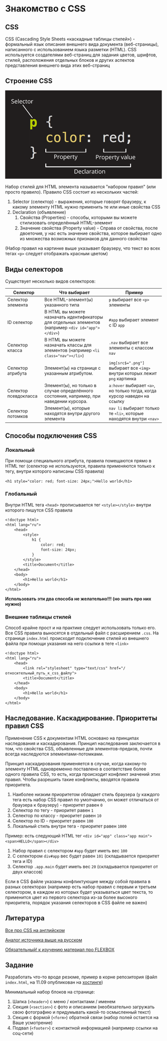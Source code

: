# Знакомство с CSS

## CSS

CSS (Cascading Style Sheets «каскадные таблицы стилей») - формальный язык описания внешнего вида документа
(веб-страницы), написанного с использованием языка разметки (HTML). CSS используется создателями веб-страниц для задания
цветов, шрифтов, стилей, расположения отдельных блоков и других аспектов представления внешнего вида этих веб-страниц

## Строение CSS
![](assets/css.png)

Набор стилей для HTML элемента называется "набором правил" (или просто правило).
Правило CSS состоит из нескольких частей:

1. Selector (селектор) -  выражения, которые говорят браузеру, к какому элементу HTML нужно применить
те или иные свойства CSS
2. Declaration (объявление)
   1. Свойства (Properties) - способы, которыми вы можете стилизовать определённый HTML-элемент
   2. Значение свойства (Property value) - Справа от свойства, после двоеточия, у нас есть значение свойства,
   которое выбирает одно из множества возможных признаков для данного свойства

(Набор правил на картинке выше указывает браузеру, что текст во всех тегах `<p>` следует отображать красным цветом)

## Виды селекторов

Существует несколько видов селекторов:

| Селектор      | Что выбирает | Пример |
| ----------- | ----------- | -----------  |
| Селектор элемента  | Все HTML-элемент(ы) указанного типа | `p` выбирает все `<p>` элементы  |
| ID селектор  | В HTML вы можете назначать идентификаторы для отдельных элементов (например `<div id="app"></div>`) | `#app` выбирает элемент с ID `app`  |
| Селектор класса  | В HTML вы можете назначать классы для элементов (например `<li class="nav"></li>`) | `.nav` выбирает все элементы с классом `nav`  |
| Селектор атрибута  | Элемент(ы) на странице с указанным атрибутом. | `img[src$=".png"]` выбирает все `<img>` внутри которых лежит `png` картинка  |
| Селектор псевдокласса  | Элемент(ы), но только в случае определённого состояния, например, при наведении курсора. | `a:hover` выбирает `<a>`, но только тогда, когда курсор наведен на ссылку  |
| Селектор потомков  | Элемент(ы), которые находятся внутри другого элемента | `nav li` выбирает только те `<li>`, которые находятся внутри `<nav>`  |

## Способы подключения CSS

### Локальный
При помощи специального атрибута, правила помещаются прямо в HTML тег (селектор не используются,
правила применяются только к тегу, внутри которого написаны CSS правила)

`<h1 style="color: red; font-size: 24px;">Hello world</h1>`

### Глобальный
Внутри HTML тега `<head>` прописывается тег `<style></style>` внутри которого пишутся CSS правила


    <!doctype html>
    <html lang="ru">
        <head>
            <style>
                h1 {
                    color: red;
                    font-size: 24px;
                }
            </style>
            <title>Document</title>
        </head>
        <body>
            <h1>Hello world</h1>
        </body>
    </html>


**Использовать эти два способа не желательно!!! (но знать про них нужно)**

### Внешние таблицы стилей

Способ крайне прост и на практике следует использовать только его. Все CSS правила выносятся в отдельный файл с
расширением `.css`. На странице `index.html` происходит подключение стилей из внешнего файла при помощи указания на него
ссылки в теге `<link>`

    <!doctype html>
    <html lang="ru">
        <head>
            <link rel="stylesheet" type="text/css" href="/относительный_путь_к_css_файлу">
            <title>Document</title>
        </head>
        <body>
            <h1>Hello world</h1>
        </body>
    </html>

## Наследование. Каскадирование. Приоритеты правил CSS

Применение CSS к документам HTML основано на принципах наследования и каскадирования. Принцип наследования заключается
в том, что свойства CSS, объявленные для элементов-предков, почти всегда наследуются элементами-потомками.

Принцип каскадирования применяется в случае, когда какому-то элементу HTML одновременно поставлено в соответствие более
одного правила CSS, то есть, когда происходит конфликт значений этих правил. Чтобы разрешить такие конфликты, вводятся
правила приоритета.

1. Наиболее низким приоритетом обладает стиль браузера (у каждого тега есть набор CSS правил по умолчанию, он может
отличаться от браузера к браузеру) - приоритет равен `0`
2. Селектор по тегу - приоритет равен `1`
3. Селектор по классу - приоритет равен `10`
4. Селектор по ID - приоритет равен `100`
5. Локальный стиль внутри тега - приоритет равен `1000`

Пример: есть следующий HTML тег `<div id="app" class="app main"><span>HELLO</span></div>`

1. Набор правил с селектором `#app` будет иметь вес `100`
2. С селектором `div#app` вес будет равен `101` (складывается приоритет тега и ID)
3. Селектор `.app.main` будет иметь вес `20` (складывается приоритет от двух классов)

Если в CSS файле указаны конфликтующие между собой правила в разных селекторах (например есть
набор правил с первым и третьем селектором, в каждом из которых будет указываться цвет текста, то применится цвет
из первого селектора из-за более высокого приоритета, порядок указания селекторов в CSS файле не важен)

## Литература

[Все про CSS на английском](https://www.w3schools.com/css/default.asp)

[Аналог источника выше на русском](https://html5book.ru/css-css3/)


[Обязательный! к изучению материал про FLEXBOX](https://tproger.ru/translations/how-css-flexbox-works/)

## Задание

Разработать что-то вроде резюме, пример в корне репозитория (файл `index.html`, на 11.09 опубликован на
[хостинге](https://d1mazavr1k.github.io/webtech/))

Минимальный набор блоков на странице:
1. Шапка (`<header>`) с меню / контактами / именем
2. Секция (`<section>`) с фото и описанием (необязательно загружать свою фотографию и придумывать 
какой-то осмысленный текст)
3. Секция с формой (`<form>`) обратной связи (набор полей остается на Ваше усмотрение)
4. Подвал (`<footer>`) с контактной информацией (например ссылки на соц-сети)

